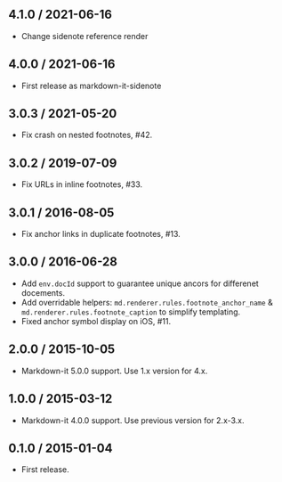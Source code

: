 4.1.0 / 2021-06-16
------------------

- Change sidenote reference render


4.0.0 / 2021-06-16
------------------

- First release as markdown-it-sidenote


3.0.3 / 2021-05-20
------------------

- Fix crash on nested footnotes, #42.


3.0.2 / 2019-07-09
------------------

- Fix URLs in inline footnotes, #33.


3.0.1 / 2016-08-05
------------------

- Fix anchor links in duplicate footnotes, #13.


3.0.0 / 2016-06-28
------------------

- Add `env.docId` support to guarantee unique ancors for differenet docements.
- Add overridable helpers: `md.renderer.rules.footnote_anchor_name`
  & `md.renderer.rules.footnote_caption` to simplify templating.
- Fixed anchor symbol display on iOS, #11.


2.0.0 / 2015-10-05
------------------

- Markdown-it 5.0.0 support. Use 1.x version for 4.x.


1.0.0 / 2015-03-12
------------------

- Markdown-it 4.0.0 support. Use previous version for 2.x-3.x.


0.1.0 / 2015-01-04
------------------

- First release.
